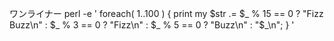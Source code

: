 ワンライナー
perl -e ' foreach( 1..100 ) { print my $str .= $_ % 15 == 0 ? "Fizz Buzz\n" : $_ % 3 == 0 ? "Fizz\n" : $_ % 5 == 0 ? "Buzz\n" : "$_\n"; } '